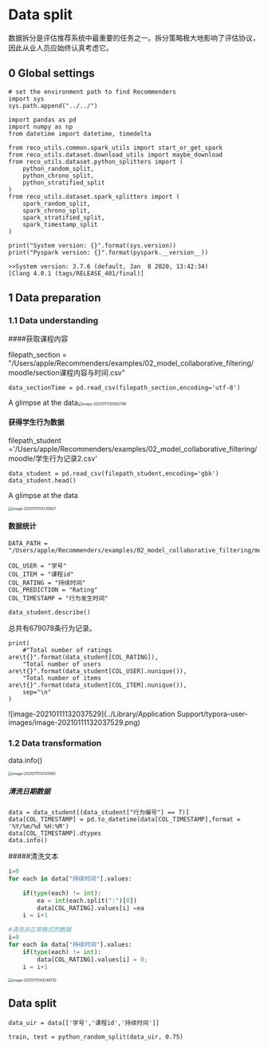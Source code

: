 # Data split

数据拆分是评估推荐系统中最重要的任务之一。拆分策略极大地影响了评估协议，因此从业人员应始终认真考虑它。

## 0 Global settings

```
# set the environment path to find Recommenders
import sys
sys.path.append("../../")

import pandas as pd
import numpy as np
from datetime import datetime, timedelta

from reco_utils.common.spark_utils import start_or_get_spark
from reco_utils.dataset.download_utils import maybe_download
from reco_utils.dataset.python_splitters import (
    python_random_split, 
    python_chrono_split, 
    python_stratified_split
)
from reco_utils.dataset.spark_splitters import (
    spark_random_split, 
    spark_chrono_split, 
    spark_stratified_split,
    spark_timestamp_split
)

print("System version: {}".format(sys.version))
print("Pyspark version: {}".format(pyspark.__version__))
```

```
>>System version: 3.7.6 (default, Jan  8 2020, 13:42:34) 
[Clang 4.0.1 (tags/RELEASE_401/final)]
```





## 1 Data preparation

### 1.1 Data understanding

####获取课程内容

filepath_section = "/Users/apple/Recommenders/examples/02_model_collaborative_filtering/moodle/section课程内容与时间.csv"

```
data_sectionTime = pd.read_csv(filepath_section,encoding='utf-8')
```

A glimpse at the data<img src="../Library/Application Support/typora-user-images/image-20210111130952799.png" alt="image-20210111130952799" style="zoom:50%;" />



#### 获得学生行为数据

filepath_student ='/Users/apple/Recommenders/examples/02_model_collaborative_filtering/moodle/学生行为记录2.csv'

```
data_student = pd.read_csv(filepath_student,encoding='gbk')
data_student.head()
```

A glimpse at the data

<img src="../Library/Application Support/typora-user-images/image-20210111131230627.png" alt="image-20210111131230627" style="zoom:50%;" />



#### 数据统计

```
DATA_PATH = "/Users/apple/Recommenders/examples/02_model_collaborative_filtering/moodle"

COL_USER = "学号"
COL_ITEM = "课程id"
COL_RATING = "持续时间"
COL_PREDICTION = "Rating"
COL_TIMESTAMP = "行为发生时间"
```

```
data_student.describe()
```

总共有679078条行为记录。

```
print(
    #"Total number of ratings are\t{}".format(data_student[COL_RATING]),
    "Total number of users are\t{}".format(data_student[COL_USER].nunique()),
    "Total number of items are\t{}".format(data_student[COL_ITEM].nunique()),
    sep="\n"
)
```

![image-20210111132037529](../Library/Application Support/typora-user-images/image-20210111132037529.png)

### 1.2 Data transformation

data.info()

<img src="../Library/Application Support/typora-user-images/image-20210111134131580.png" alt="image-20210111134131580" style="zoom:50%;" />



##### 清洗日期数据

```
data = data_student[(data_student["行为编号"] == 7)]
data[COL_TIMESTAMP] = pd.to_datetime(data[COL_TIMESTAMP],format = '%Y/%m/%d %H:%M')
data[COL_TIMESTAMP].dtypes
data.info()
```

#####清洗文本
```python
i=0
for each in data["持续时间"].values:

​    if(type(each) != int):
​        ea = int(each.split(":")[0])
​        data[COL_RATING].values[i] =ea
​    i = i+1

#清洗非正常格式的数据
i=0
for each in data["持续时间"].values:
    if(type(each) != int):
        data[COL_RATING].values[i] = 0;
    i = i+1
```

<img src="../Library/Application Support/typora-user-images/image-20210111143246710.png" alt="image-20210111143246710" style="zoom:50%;" />

## Data split

```
data_uir = data[['学号','课程id','持续时间']]
```

```
train, test = python_random_split(data_uir, 0.75)
```

